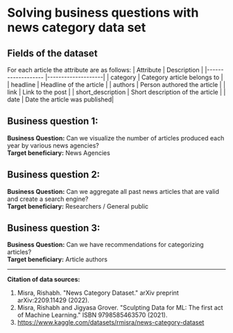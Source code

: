 # Solving business questions with news category data set

## Fields of the dataset
For each article the attribute are as follows:
| Attribute          | Description |
|------------------- |--------------------|
| category           |  Category article belongs to |
| headline           |  Headline of the article |
| authors            |  Person authored the article |
| link               |  Link to the post |
| short_description  |  Short description of the article |
| date               | Date the article was published|

## Business question 1: 
**Business Question:** Can we visualize the number of articles produced each year by various news agencies?<br/>
**Target beneficiary:** News Agencies

## Business question 2: 
**Business Question:** Can we aggregate all past news articles that are valid and create a search engine? <br/>
**Target beneficiary:** Researchers / General public

## Business question 3: 
**Business Question:** Can we have recommendations for categorizing articles? <br/>
**Target beneficiary:** Article authors

---
**Citation of data sources:**
1. Misra, Rishabh. "News Category Dataset." arXiv preprint arXiv:2209.11429 (2022).
2. Misra, Rishabh and Jigyasa Grover. "Sculpting Data for ML: The first act of Machine Learning." ISBN 9798585463570 (2021).
3. https://www.kaggle.com/datasets/rmisra/news-category-dataset
